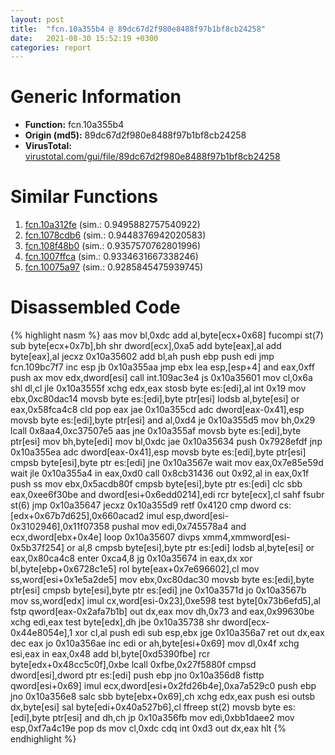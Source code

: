 ```yaml
---
layout: post
title:  "fcn.10a355b4 @ 89dc67d2f980e8488f97b1bf8cb24258"
date:   2021-08-30 15:52:19 +0300
categories: report
---
```


# Generic Information
- **Function:** fcn.10a355b4
- **Origin (md5):** 89dc67d2f980e8488f97b1bf8cb24258
- **VirusTotal:** [virustotal.com/gui/file/89dc67d2f980e8488f97b1bf8cb24258][virustotal_ref]



# Similar Functions

1. [fcn.10a312fe][similar_1_ref] (sim.: 0.9495882757540922)
2. [fcn.1078cdb6][similar_2_ref] (sim.: 0.9448376942020583)
3. [fcn.108f48b0][similar_3_ref] (sim.: 0.9357570762801996)
4. [fcn.1007ffca][similar_4_ref] (sim.: 0.9334631667338246)
5. [fcn.10075a97][similar_5_ref] (sim.: 0.9285845475939745)


# Disassembled Code

{% highlight nasm %}
aas 
mov bl,0xdc
add al,byte[ecx+0x68]
fucompi st(7)
sub byte[ecx+0x7b],bh
shr dword[ecx],0xa5
add byte[eax],al
add byte[eax],al
jecxz 0x10a35602
add bl,ah
push ebp
push edi
jmp fcn.109bc7f7
inc esp
jb 0x10a355aa
jmp ebx
lea esp,[esp+4]
and eax,0xff
push ax
mov edx,dword[esi]
call int.109ac3e4
js 0x10a35601
mov cl,0x6a
shl dl,cl
jle 0x10a3555f
xchg edx,eax
stosb byte es:[edi],al
int 0x19
mov ebx,0xc80dac14
movsb byte es:[edi],byte ptr[esi]
lodsb al,byte[esi]
or eax,0x58fca4c8
cld 
pop eax
jae 0x10a355cd
adc dword[eax-0x41],esp
movsb byte es:[edi],byte ptr[esi]
and al,0xd4
je 0x10a355d5
mov bh,0x29
lcall 0x8aa4,0xc37507e5
aas 
jne 0x10a355af
movsb byte es:[edi],byte ptr[esi]
mov bh,byte[edi]
mov bl,0xdc
jae 0x10a35634
push 0x7928efdf
jnp 0x10a355ea
adc dword[eax-0x41],esp
movsb byte es:[edi],byte ptr[esi]
cmpsb byte[esi],byte ptr es:[edi]
jne 0x10a3567e
wait 
mov eax,0x7e85e59d
wait 
jle 0x10a355a4
in eax,0xd0
call 0x8cb31436
out 0x92,al
in eax,0x1f
push ss
mov ebx,0x5acdb80f
cmpsb byte[esi],byte ptr es:[edi]
clc 
sbb eax,0xee6f30be
and dword[esi+0x6edd0214],edi
rcr byte[ecx],cl
sahf 
fsubr st(6)
jmp 0x10a35647
jecxz 0x10a355d9
retf 0x4120
cmp dword cs:[edx+0x67b7d625],0x660acad2
imul esp,dword[esi-0x3102946],0x11f07358
pushal 
mov edi,0x745578a4
and ecx,dword[ebx+0x4e]
loop 0x10a35607
divps xmm4,xmmword[esi-0x5b37f254]
or al,8
cmpsb byte[esi],byte ptr es:[edi]
lodsb al,byte[esi]
or eax,0x80ca4c8
enter 0xca4,8
jg 0x10a35674
in eax,dx
xor bl,byte[ebp+0x6728c1e5]
rol byte[eax+0x7e696602],cl
mov ss,word[esi+0x1e5a2de5]
mov ebx,0xc80dac30
movsb byte es:[edi],byte ptr[esi]
cmpsb byte[esi],byte ptr es:[edi]
jne 0x10a3571d
jo 0x10a3567b
mov ss,word[edx]
imul cx,word[esi-0x23],0xe598
test byte[0x73b6efd5],al
fstp qword[eax-0x2afa7b1b]
out dx,eax
mov dh,0x73
and eax,0x99630be
xchg edi,eax
test byte[edx],dh
jbe 0x10a35738
shr dword[ecx-0x44e8054e],1
xor cl,al
push edi
sub esp,ebx
jge 0x10a356a7
ret 
out dx,eax
dec eax
jo 0x10a356ae
inc edi
or ah,byte[esi+0x69]
mov dl,0x4f
xchg esi,eax
in eax,0x48
add bl,byte[0xd5390fbe]
rcr byte[edx+0x48cc5c0f],0xbe
lcall 0xfbe,0x27f5880f
cmpsd dword[esi],dword ptr es:[edi]
push ebp
jno 0x10a356d8
fisttp qword[esi+0x69]
imul ecx,dword[esi+0x2fd26b4e],0xa7a529c0
push ebp
jno 0x10a356e8
salc 
sbb byte[ebx+0x69],ch
xchg edx,eax
push esi
outsb dx,byte[esi]
sal byte[edi+0x40a527b6],cl
ffreep st(2)
movsb byte es:[edi],byte ptr[esi]
and dh,ch
jp 0x10a356fb
mov edi,0xbb1daee2
mov esp,0xf7a4c19e
pop ds
mov cl,0xdc
cdq 
int 0xd3
out dx,eax
hlt 
{% endhighlight %}


[similar_1_ref]: /report/fcn.10a312fe@89dc67d2f980e8488f97b1bf8cb24258
[similar_2_ref]: /report/fcn.1078cdb6@89dc67d2f980e8488f97b1bf8cb24258
[similar_3_ref]: /report/fcn.108f48b0@89dc67d2f980e8488f97b1bf8cb24258
[similar_4_ref]: /report/fcn.1007ffca@89dc67d2f980e8488f97b1bf8cb24258
[similar_5_ref]: /report/fcn.10075a97@89dc67d2f980e8488f97b1bf8cb24258
[virustotal_ref]: https://www.virustotal.com/gui/file/89dc67d2f980e8488f97b1bf8cb24258